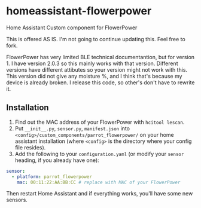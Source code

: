 # homeassistant-flowerpower
Home Assistant Custom component for FlowerPower

This is offered AS IS. I'm not going to continue updating this. Feel free to fork. 

FlowerPower has very limited BLE technical documentantion, but for version 1. I have version 2.0.3 so this mainly works with that version. Different versions have different attibutes so your version might not work with this. This version did not give any moisture %, and I think that's because my device is already broken. I release this code, so other's don't have to rewrite it. 

## Installation

1. Find out the MAC address of your FlowerPower with `hcitool lescan`.
1. Put `__init__.py`, `sensor.py`, `manifest.json` into `<config>/custom_components/parrot_flowerpower/` on your home assistant installation (where `<config>` is the directory where your config file resides).
1. Add the following to your `configuration.yaml` (or modify your `sensor` heading, if you already have one):
```yaml
sensor:
  - platform: parrot_flowerpower
    mac: 00:11:22:AA:BB:CC # replace with MAC of your FlowerPower
```
Then restart Home Assistant and if everything works, you'll have some new sensors.
